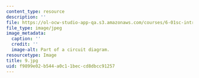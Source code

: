 ```yaml
---
content_type: resource
description: ''
file: https://ol-ocw-studio-app-qa.s3.amazonaws.com/courses/6-01sc-introduction-to-electrical-engineering-and-computer-science-i-spring-2011/f9899e02b544a0c11beccd8dbcc91257_9.jpg
file_type: image/jpeg
image_metadata:
  caption: ''
  credit: ''
  image-alt: Part of a circuit diagram.
resourcetype: Image
title: 9.jpg
uid: f9899e02-b544-a0c1-1bec-cd8dbcc91257
---
```

